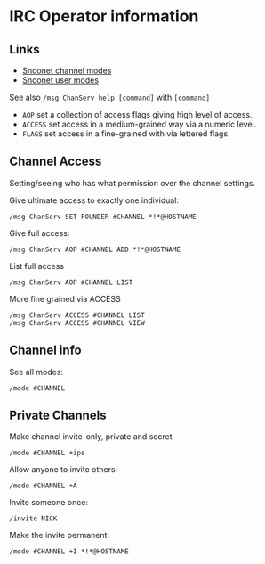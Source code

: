 # IRC Operator information

## Links 

- [Snoonet channel modes](https://snoonet.org/modes)
- [Snoonet user modes](https://snoonet.org/umodes)

See also `/msg ChanServ help [command]` with `[command]`

- `AOP` set a collection of access flags giving high level of access.
- `ACCESS` set access in a medium-grained way via a numeric level.
- `FLAGS` set access in a fine-grained with via lettered flags.


## Channel Access

Setting/seeing who has what permission over the channel settings.

Give ultimate access to exactly one individual:

```
/msg ChanServ SET FOUNDER #CHANNEL *!*@HOSTNAME
```

Give full access:

```
/msg ChanServ AOP #CHANNEL ADD *!*@HOSTNAME
```

List full access

```
/msg ChanServ AOP #CHANNEL LIST
```

More fine grained via ACCESS

```
/msg ChanServ ACCESS #CHANNEL LIST
/msg ChanServ ACCESS #CHANNEL VIEW
```


## Channel info

See all modes:

```
/mode #CHANNEL
```

## Private Channels

Make channel invite-only, private and secret

```
/mode #CHANNEL +ips
```

Allow anyone to invite others:

```
/mode #CHANNEL +A
```

Invite someone once:

```
/invite NICK
```

Make the invite permanent:

```
/mode #CHANNEL +I *!*@HOSTNAME
```

